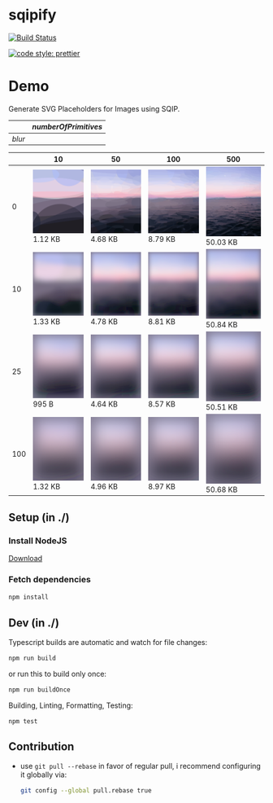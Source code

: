# sqipify

[![Build Status](https://travis-ci.com/ltetzlaff/sqipify.svg?token=<token>&branch=master)](https://travis-ci.com/ltetzlaff/sqipify)

[![code style: prettier](https://img.shields.io/badge/code_style-prettier-ff69b4.svg?style=flat-square)](https://github.com/prettier/prettier)

# Demo

Generate SVG Placeholders for Images using SQIP.

|         | *numberOfPrimitives* |
|---------|----------------------|
| *blur*  |                      |


|     | 10 | 50 | 100 | 500 |
|-----|------------------------------------------------|------------------------------------------------|-------------------------------------------------|--------------------------------------------------|
| 0   | <img src="test-results/p10b0m0.svg"> 1.12 KB   | <img src="test-results/p50b0m0.svg"> 4.68 KB   | <img src="test-results/p100b0m0.svg"> 8.79 KB   | <img src="test-results/p500b0m0.svg"> 50.03 KB   |
| 10  | <img src="test-results/p10b10m0.svg"> 1.33 KB  | <img src="test-results/p50b10m0.svg"> 4.78 KB  | <img src="test-results/p100b10m0.svg"> 8.81 KB  | <img src="test-results/p500b10m0.svg"> 50.84 KB  |
| 25  | <img src="test-results/p10b25m0.svg"> 995 B    | <img src="test-results/p50b25m0.svg"> 4.64 KB  | <img src="test-results/p100b25m0.svg"> 8.57 KB  | <img src="test-results/p500b25m0.svg"> 50.51 KB  |
| 100 | <img src="test-results/p10b100m0.svg"> 1.32 KB | <img src="test-results/p50b100m0.svg"> 4.96 KB | <img src="test-results/p100b100m0.svg"> 8.97 KB | <img src="test-results/p500b100m0.svg"> 50.68 KB |

## Setup (in ./)

### Install NodeJS

[Download](https://nodejs.org/en/download/current/)

### Fetch dependencies

```bash
npm install
```

## Dev (in ./)

Typescript builds are automatic and watch for file changes:
```bash
npm run build
```

or run this to build only once:
```bash
npm run buildOnce
```

Building, Linting, Formatting, Testing:
```bash
npm test
```

## Contribution

- use `git pull --rebase` in favor of regular pull, i recommend configuring it globally via:
  ```bash
  git config --global pull.rebase true
  ```
